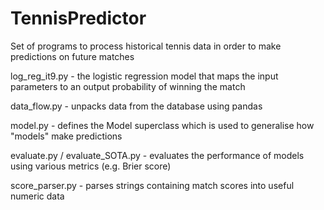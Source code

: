 # TennisPredictor
Set of programs to process historical tennis data in order to make predictions on future matches 

log_reg_it9.py - the logistic regression model that maps the input parameters to an output probability of winning the match

data_flow.py   - unpacks data from the database using pandas

model.py - defines the Model superclass which is used to generalise how "models" make predictions

evaluate.py / evaluate_SOTA.py - evaluates the performance of models using various metrics (e.g. Brier score)

score_parser.py - parses strings containing match scores into useful numeric data
